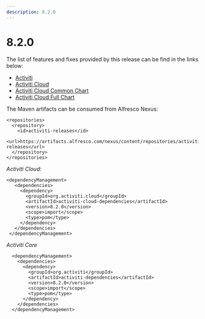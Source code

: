 ```yaml
---
description: 8.2.0
---
```


# 8.2.0

The list of features and fixes provided by this release can be find in the links below:

* ​[Activiti​](https://github.com/Activiti/Activiti/releases/tag/8.2.0)
* [Activiti Cloud](https://github.com/Activiti/Activiti-cloud/releases/tag/8.2.0)​
* ​[Activiti Cloud Common Chart​](https://github.com/Activiti/activiti-cloud-common-chart/releases/tag/8.2.0)
* [​Activiti Cloud Full Chart​](https://github.com/Activiti/activiti-cloud-full-chart/releases/tag/8.2.0)

The Maven artifacts can be consumed from Alfresco Nexus:

```markup
<repositories>
  <repository>
    <id>activiti-releases</id>
    <url>https://artifacts.alfresco.com/nexus/content/repositories/activiti-releases</url>
  </repository>
</repositories>
```

_Activiti Cloud:_

```markup
<dependencyManagement>
   <dependencies>
     <dependency>
       <groupId>org.activiti.cloud</groupId>
       <artifactId>activiti-cloud-dependencies</artifactId>
       <version>8.2.0</version>
       <scope>import</scope>
       <type>pom</type>
     </dependency>
   </dependencies>
 </dependencyManagement>
```

_Activiti Core_

```markup
  <dependencyManagement>
    <dependencies>
      <dependency>
        <groupId>org.activiti</groupId>
        <artifactId>activiti-dependencies</artifactId>
        <version>8.2.0</version>
        <scope>import</scope>
        <type>pom</type>
      </dependency>
    </dependencies>
  </dependencyManagement>
```

